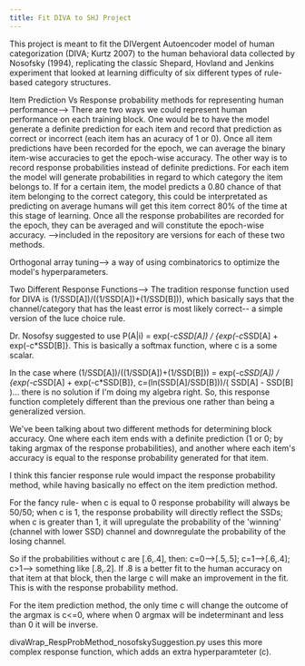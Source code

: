 ```yaml
---
title: Fit DIVA to SHJ Project
---
```



This project is meant to fit the DIVergent Autoencoder model of human categorization (DIVA; Kurtz 2007) to the human behavioral data collected by Nosofsky (1994), replicating the classic Shepard, Hovland and Jenkins experiment that looked at learning difficulty of six different types of rule-based category structures.

Item Prediction Vs Response probability methods for representing human performance-->
There are two ways we could represent human performance on each training block.  One would be to have the model generate a definite prediction for each item and record that prediction as correct or incorrect (each item has an acuracy of 1 or 0). Once all item predictions have been recorded for the epoch, we can average the binary item-wise accuracies to get the epoch-wise accuracy.  The other way is to record response probabilities instead of definite predictions.  For each item the model will generate probabilities in regard to which category the item belongs to.  If for a certain item, the model predicts a 0.80 chance of that item belonging to the correct category, this could be interpretated as predicting on average humans will get this item correct 80% of the time at this stage of learning.  Once all the response probabilites are recorded for the epoch, they can be averaged and will constitute the epoch-wise accuracy.
-->included in the repository are versions for each of these two methods.

Orthogonal array tuning--> a way of using combinatorics to optimize the model's hyperparameters.

Two Different Response Functions-->
The tradition response function used for DIVA is (1/SSD[A])/((1/SSD[A])+(1/SSD[B])), which basically says that the channel/category that has the least error is most likely correct-- a simple version of the luce choice rule.

Dr. Nosofsy suggested to use P(A|i)  =    exp(-c*SSD[A]) /  {exp(-c*SSD[A] + exp(-c*SSD[B]}.  This is basically a softmax function, where c is a some scalar.

In the case where (1/SSD[A])/((1/SSD[A])+(1/SSD[B])) = exp(-c*SSD[A]) /  {exp(-c*SSD[A] + exp(-c*SSD[B]}, c=(ln(SSD[A]/SSD[B]))/( SSD[A]  - SSD[B]  )... there is no solution if I'm doing my algebra right. So, this response function completely different than the previous one rather than being a generalized version.

We've been talking about two different methods for determining block accuracy.  One where each item ends with a definite prediction (1 or 0; by taking argmax of the response probabilities), and another where each item's accuracy is equal to the response probability generated for that item. 

I think this fancier response rule would impact the response probability method, while having basically no effect on the item prediction method.

For the fancy rule- when c is equal to 0 response probability will always be 50/50; when c is 1, the response probability will directly reflect the SSDs; when c is greater than 1, it will upregulate the probability of the 'winning' (channel with lower SSD) channel and downregulate the probability of the losing channel.

So if the probabilities without c are [.6,.4], then:  c=0-->[.5,.5]; c=1-->[.6,.4]; c>1--> something like [.8,.2].  If .8 is a better fit to the human accuracy on that item at that block, then the large c will make an improvement in the fit.  This is with the response probability method.

For the item prediction method, the only time c will change the outcome of the argmax is c<=0, where when 0 argmax will be indeterminant and less than 0 it will be inverse.


divaWrap_RespProbMethod_nosofskySuggestion.py uses this more complex response function, which adds an extra hyperparamteter (c).
